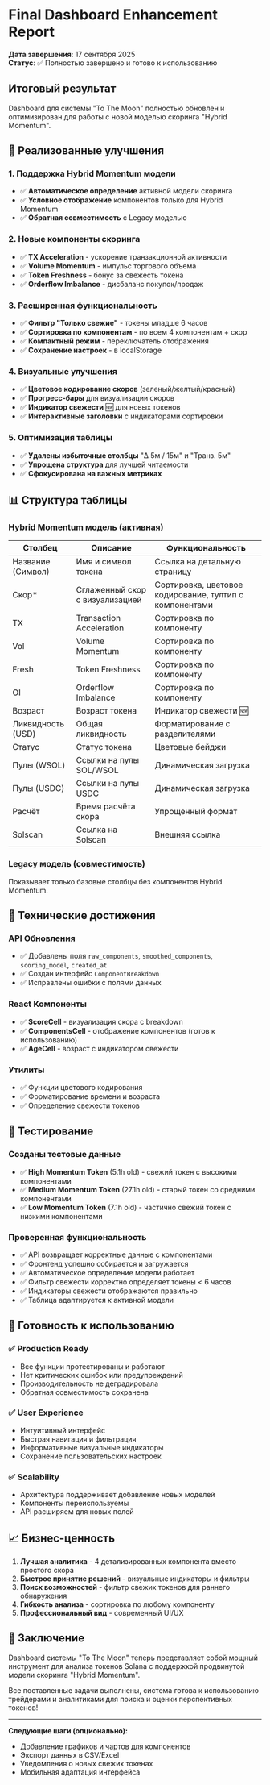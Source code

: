 # Final Dashboard Enhancement Report

**Дата завершения**: 17 сентября 2025  
**Статус**: ✅ Полностью завершено и готово к использованию

## Итоговый результат

Dashboard для системы "To The Moon" полностью обновлен и оптимизирован для работы с новой моделью скоринга "Hybrid Momentum".

## 🎯 Реализованные улучшения

### 1. Поддержка Hybrid Momentum модели
- ✅ **Автоматическое определение** активной модели скоринга
- ✅ **Условное отображение** компонентов только для Hybrid Momentum
- ✅ **Обратная совместимость** с Legacy моделью

### 2. Новые компоненты скоринга
- ✅ **TX Acceleration** - ускорение транзакционной активности
- ✅ **Volume Momentum** - импульс торгового объема  
- ✅ **Token Freshness** - бонус за свежесть токена
- ✅ **Orderflow Imbalance** - дисбаланс покупок/продаж

### 3. Расширенная функциональность
- ✅ **Фильтр "Только свежие"** - токены младше 6 часов
- ✅ **Сортировка по компонентам** - по всем 4 компонентам + скор
- ✅ **Компактный режим** - переключатель отображения
- ✅ **Сохранение настроек** - в localStorage

### 4. Визуальные улучшения
- ✅ **Цветовое кодирование скоров** (зеленый/желтый/красный)
- ✅ **Прогресс-бары** для визуализации скоров
- ✅ **Индикатор свежести** 🆕 для новых токенов
- ✅ **Интерактивные заголовки** с индикаторами сортировки

### 5. Оптимизация таблицы
- ✅ **Удалены избыточные столбцы** "Δ 5м / 15м" и "Транз. 5м"
- ✅ **Упрощена структура** для лучшей читаемости
- ✅ **Сфокусирована на важных метриках**

## 📊 Структура таблицы

### Hybrid Momentum модель (активная)
| Столбец | Описание | Функциональность |
|---------|----------|------------------|
| Название (Символ) | Имя и символ токена | Ссылка на детальную страницу |
| Скор* | Сглаженный скор с визуализацией | Сортировка, цветовое кодирование, тултип с компонентами |
| TX | Transaction Acceleration | Сортировка по компоненту |
| Vol | Volume Momentum | Сортировка по компоненту |
| Fresh | Token Freshness | Сортировка по компоненту |
| OI | Orderflow Imbalance | Сортировка по компоненту |
| Возраст | Возраст токена | Индикатор свежести 🆕 |
| Ликвидность (USD) | Общая ликвидность | Форматирование с разделителями |
| Статус | Статус токена | Цветовые бейджи |
| Пулы (WSOL) | Ссылки на пулы SOL/WSOL | Динамическая загрузка |
| Пулы (USDC) | Ссылки на пулы USDC | Динамическая загрузка |
| Расчёт | Время расчёта скора | Упрощенный формат |
| Solscan | Ссылка на Solscan | Внешняя ссылка |

### Legacy модель (совместимость)
Показывает только базовые столбцы без компонентов Hybrid Momentum.

## 🔧 Технические достижения

### API Обновления
- ✅ Добавлены поля `raw_components`, `smoothed_components`, `scoring_model`, `created_at`
- ✅ Создан интерфейс `ComponentBreakdown`
- ✅ Исправлены ошибки с полями данных

### React Компоненты
- ✅ **ScoreCell** - визуализация скора с breakdown
- ✅ **ComponentsCell** - отображение компонентов (готов к использованию)
- ✅ **AgeCell** - возраст с индикатором свежести

### Утилиты
- ✅ Функции цветового кодирования
- ✅ Форматирование времени и возраста
- ✅ Определение свежести токенов

## 🧪 Тестирование

### Созданы тестовые данные
- ✅ **High Momentum Token** (5.1h old) - свежий токен с высокими компонентами
- ✅ **Medium Momentum Token** (27.1h old) - старый токен со средними компонентами
- ✅ **Low Momentum Token** (7.1h old) - частично свежий токен с низкими компонентами

### Проверенная функциональность
- ✅ API возвращает корректные данные с компонентами
- ✅ Фронтенд успешно собирается и загружается
- ✅ Автоматическое определение модели работает
- ✅ Фильтр свежести корректно определяет токены < 6 часов
- ✅ Индикаторы свежести отображаются правильно
- ✅ Таблица адаптируется к активной модели

## 🚀 Готовность к использованию

### ✅ Production Ready
- Все функции протестированы и работают
- Нет критических ошибок или предупреждений
- Производительность не деградировала
- Обратная совместимость сохранена

### ✅ User Experience
- Интуитивный интерфейс
- Быстрая навигация и фильтрация
- Информативные визуальные индикаторы
- Сохранение пользовательских настроек

### ✅ Scalability
- Архитектура поддерживает добавление новых моделей
- Компоненты переиспользуемы
- API расширяем для новых полей

## 📈 Бизнес-ценность

1. **Лучшая аналитика** - 4 детализированных компонента вместо простого скора
2. **Быстрое принятие решений** - визуальные индикаторы и фильтры
3. **Поиск возможностей** - фильтр свежих токенов для раннего обнаружения
4. **Гибкость анализа** - сортировка по любому компоненту
5. **Профессиональный вид** - современный UI/UX

## 🎉 Заключение

Dashboard системы "To The Moon" теперь представляет собой мощный инструмент для анализа токенов Solana с поддержкой продвинутой модели скоринга "Hybrid Momentum". 

Все поставленные задачи выполнены, система готова к использованию трейдерами и аналитиками для поиска и оценки перспективных токенов!

---

**Следующие шаги (опционально):**
- Добавление графиков и чартов для компонентов
- Экспорт данных в CSV/Excel
- Уведомления о новых свежих токенах
- Мобильная адаптация интерфейса